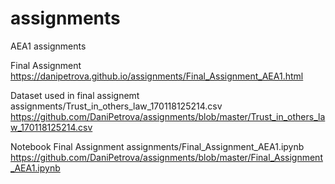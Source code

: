 # assignments
AEA1 assignments


Final Assignment
https://danipetrova.github.io/assignments/Final_Assignment_AEA1.html


Dataset used in final assignemt
assignments/Trust_in_others_law_170118125214.csv
https://github.com/DaniPetrova/assignments/blob/master/Trust_in_others_law_170118125214.csv


Notebook Final Assignment
assignments/Final_Assignment_AEA1.ipynb
https://github.com/DaniPetrova/assignments/blob/master/Final_Assignment_AEA1.ipynb
